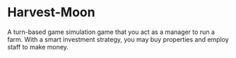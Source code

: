 # Harvest-Moon
A turn-based game simulation game that you act as a manager to run a farm.
 With a smart investment strategy, you may buy properties and employ staff to make money.
